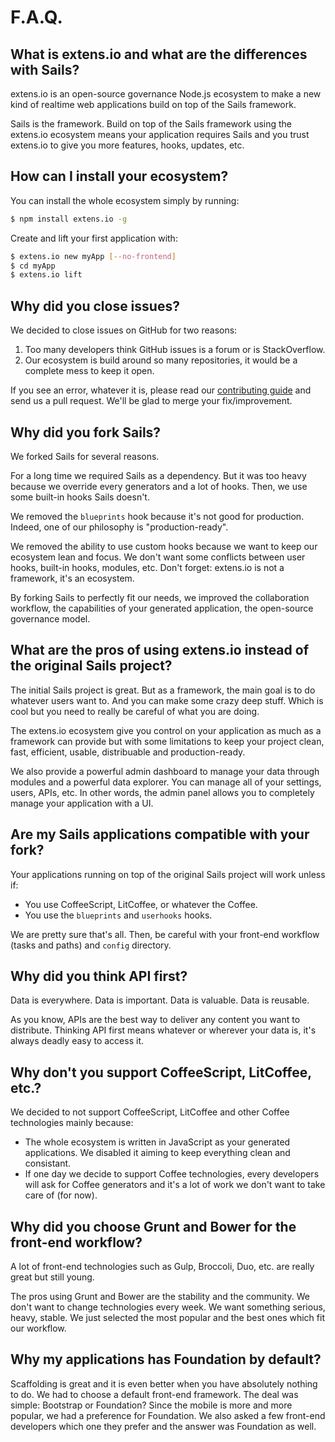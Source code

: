 # F.A.Q.

## What is extens.io and what are the differences with Sails?

extens.io is an open-source governance Node.js ecosystem to make a new kind of realtime web applications build on top of the Sails framework.

Sails is the framework. Build on top of the Sails framework using the extens.io ecosystem means your application requires Sails and you trust extens.io to give you more features, hooks, updates, etc.


## How can I install your ecosystem?

You can install the whole ecosystem simply by running:

```bash
$ npm install extens.io -g
```

Create and lift your first application with:

```bash
$ extens.io new myApp [--no-frontend]
$ cd myApp
$ extens.io lift
```


## Why did you close issues?

We decided to close issues on GitHub for two reasons:

1. Too many developers think GitHub issues is a forum or is StackOverflow.
2. Our ecosystem is build around so many repositories, it would be a complete mess to keep it open.

If you see an error, whatever it is, please read our [contributing guide](CONTRIBUTING.md) and send us a pull request. We'll be glad to merge your fix/improvement.


## Why did you fork Sails?

We forked Sails for several reasons.

For a long time we required Sails as a dependency. But it was too heavy because we override every generators and a lot of hooks. Then, we use some built-in hooks Sails doesn't.

We removed the `blueprints` hook because it's not good for production. Indeed, one of our philosophy is "production-ready".

We removed the ability to use custom hooks because we want to keep our ecosystem lean and focus. We don't want some conflicts between user hooks, built-in hooks, modules, etc. Don't forget: extens.io is not a framework, it's an ecosystem.

By forking Sails to perfectly fit our needs, we improved the collaboration workflow, the capabilities of your generated application, the open-source governance model.


## What are the pros of using extens.io instead of the original Sails project?

The initial Sails project is great. But as a framework, the main goal is to do whatever users want to. And you can make some crazy deep stuff. Which is cool but you need to really be careful of what you are doing.

The extens.io ecosystem give you control on your application as much as a framework can provide but with some limitations to keep your project clean, fast, efficient, usable, distribuable and production-ready.

We also provide a powerful admin dashboard to manage your data through modules and a powerful data explorer. You can manage all of your settings, users, APIs, etc. In other words, the admin panel allows you to completely manage your application with a UI.


## Are my Sails applications compatible with your fork?

Your applications running on top of the original Sails project will work unless if:

- You use CoffeeScript, LitCoffee, or whatever the Coffee.
- You use the `blueprints` and `userhooks` hooks.

We are pretty sure that's all. Then, be careful with your front-end workflow (tasks and paths) and `config` directory.


## Why did you think API first?

Data is everywhere. Data is important. Data is valuable. Data is reusable.

As you know, APIs are the best way to deliver any content you want to distribute. Thinking API first means whatever or wherever your data is, it's always deadly easy to access it.


## Why don't you support CoffeeScript, LitCoffee, etc.?

We decided to not support CoffeeScript, LitCoffee and other Coffee technologies mainly because:

- The whole ecosystem is written in JavaScript as your generated applications. We disabled it aiming to keep everything clean and consistant.
- If one day we decide to support Coffee technologies, every developers will ask for Coffee generators and it's a lot of work we don't want to take care of (for now).


## Why did you choose Grunt and Bower for the front-end workflow?

A lot of front-end technologies such as Gulp, Broccoli, Duo, etc. are really great but still young.

The pros using Grunt and Bower are the stability and the community. We don't want to change technologies every week. We want something serious, heavy, stable. We just selected the most popular and the best ones which fit our workflow.


## Why my applications has Foundation by default?

Scaffolding is great and it is even better when you have absolutely nothing to do. We had to choose a default front-end framework. The deal was simple: Bootstrap or Foundation? Since the mobile is more and more popular, we had a preference for Foundation. We also asked a few front-end developers which one they prefer and the answer was Foundation as well.
